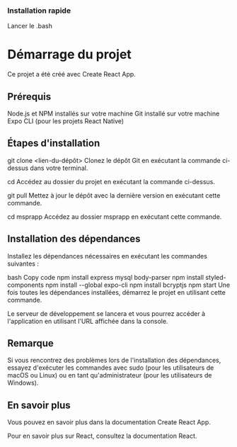### Installation rapide 

Lancer le .bash

# Démarrage du projet
Ce projet a été créé avec Create React App.

## Prérequis
Node.js et NPM installés sur votre machine
Git installé sur votre machine
Expo CLI (pour les projets React Native)
## Étapes d'installation



git clone <lien-du-dépôt>
Clonez le dépôt Git en exécutant la commande ci-dessus dans votre terminal.

cd <nom-du-dossier>
Accédez au dossier du projet en exécutant la commande ci-dessus.

git pull
Mettez à jour le dépôt avec la dernière version en exécutant cette commande.

cd msprapp
Accédez au dossier msprapp en exécutant cette commande.
 
## Installation des dépendances
Installez les dépendances nécessaires en exécutant les commandes suivantes :

bash
Copy code
npm install express mysql body-parser
npm install styled-components
npm install --global expo-cli
npm install bcryptjs
npm start
Une fois toutes les dépendances installées, démarrez le projet en utilisant cette commande.

Le serveur de développement se lancera et vous pourrez accéder à l'application en utilisant l'URL affichée dans la console.

## Remarque
Si vous rencontrez des problèmes lors de l'installation des dépendances, essayez d'exécuter les commandes avec sudo (pour les utilisateurs de macOS ou Linux) ou en tant qu'administrateur (pour les utilisateurs de Windows).

## En savoir plus
Vous pouvez en savoir plus dans la documentation Create React App.

Pour en savoir plus sur React, consultez la documentation React.
